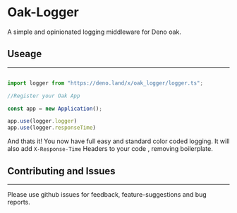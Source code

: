 # Oak-Logger

A simple and opinionated logging middleware for Deno oak.

## Useage
---

```ts

import logger from "https://deno.land/x/oak_logger/logger.ts";

//Register your Oak App

const app = new Application();

app.use(logger.logger)
app.use(logger.responseTime)

```

And thats it! You now have full easy and standard color coded logging. It will also add
`X-Response-Time` Headers to your code , removing boilerplate.

## Contributing and Issues

---

Please use github issues for feedback, feature-suggestions and bug reports.